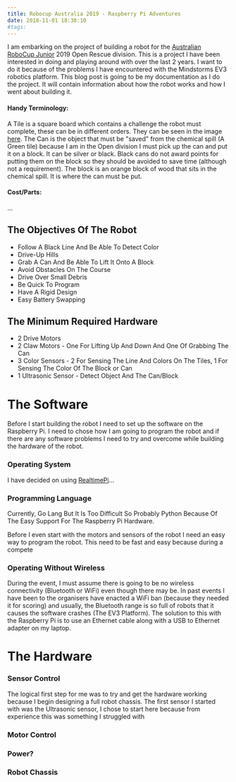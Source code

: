 ```yaml
---
title: Robocup Australia 2019 - Raspberry Pi Adventures
date: 2018-11-01 18:38:10
#tags:
---
```


I am embarking on the project of building a robot for the [Australian RoboCup Junior](https://www.robocupjunior.org.au/rescue) 2019 Open Rescue division. This is a project I have been interested in doing and playing around with over the last 2 years. I want to do it because of the problems I have encountered with the Mindstorms EV3 robotics platform. This blog post is going to be my documentation as I do the project. It will contain information about how the robot works and how I went about building it.

#### Handy Terminology:
A Tile is a square board which contains a challenge the robot must complete, these can be in different orders. They can be seen in the image [here](https://www.robocupjunior.org.au/sites/default/files/pictures/tn_14.jpg).
The Can is the object that must be "saved" from the chemical spill (A Green tile) because I am in the Open division I must pick up the can and put it on a block. It can be silver or black. Black cans do not award points for putting them on the block so they should be avoided to save time (although not a requirement).
The block is an orange block of wood that sits in the chemical spill. It is where the can must be put.

#### Cost/Parts:
...

## The Objectives Of The Robot
* Follow A Black Line And Be Able To Detect Color
* Drive-Up Hills
* Grab A Can And Be Able To Lift It Onto A Block
* Avoid Obstacles On The Course
* Drive Over Small Debris
* Be Quick To Program
* Have A Rigid Design
* Easy Battery Swapping

## The Minimum Required Hardware
* 2 Drive Motors
* 2 Claw Motors - One For Lifting Up And Down And One Of Grabbing The Can
* 3 Color Sensors - 2 For Sensing The Line And Colors On The Tiles, 1 For Sensing The Color Of The Block or Can
* 1 Ultrasonic Sensor - Detect Object And The Can/Block

# The Software
Before I start building the robot I need to set up the software on the Raspberry Pi. I need to chose how I am going to program the robot and if there are any software problems I need to try and overcome while building the hardware of the robot.
### Operating System
I have decided on using [RealtimePi](https://github.com/guysoft/RealtimePi)...


### Programming Language
Currently, Go Lang But It Is Too Difficult So Probably Python Because Of The Easy Support For The Raspberry Pi Hardware.

Before I even start with the motors and sensors of the robot I need an easy way to program the robot. This need to be fast and easy because during a compete

### Operating Without Wireless
During the event, I must assume there is going to be no wireless connectivity (Bluetooth or WiFi) even though there may be. In past events I have been to the organisers have enacted a WiFi ban (because they needed it for scoring) and usually, the Bluetooth range is so full of robots that it causes the software crashes (The EV3 Platform). The solution to this with the Raspberry Pi is to use an Ethernet cable along with a USB to Ethernet adapter on my laptop.

# The Hardware

### Sensor Control
The logical first step for me was to try and get the hardware working because I begin designing a full robot chassis. The first sensor I started with was the Ultrasonic sensor, I chose to start here because from experience this was something I struggled with

### Motor Control


### Power?


### Robot Chassis
